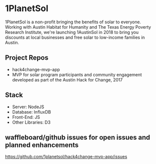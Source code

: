 
# 1PlanetSol
1PlanetSol is a non-profit bringing the benefits of solar to everyone.  Working with Austin Habitat for Humanity and The Texas Energy Poverty Research Institute, we're launching 1AustinSol in 2018 to bring you discounts at local businesses and free solar to low-income families in Austin.

## Project Repos 
* hack4change-mvp-app
* MVP for solar program participants and community engagement developed as part of the Austin Hack for Change, 2017

## Stack
*  Server: NodeJS
*  Database: InfluxDB
*  Front-End: JS
*  Other Libraries: D3

## waffleboard/github issues for open issues and planned enhancements
https://github.com/1planetsol/hack4change-mvp-app/issues
